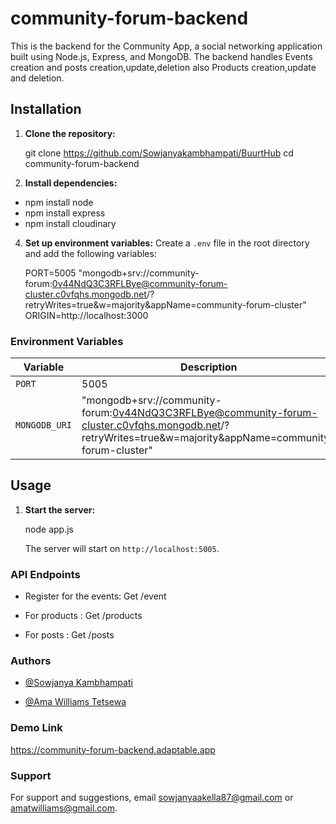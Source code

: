 # community-forum-backend

This is the backend for the Community App, a social networking application built using Node.js, Express, and MongoDB. The backend handles Events creation and posts creation,update,deletion also Products creation,update and deletion.


## Installation

1. **Clone the repository:**
   
    git clone https://github.com/Sowjanyakambhampati/BuurtHub
    cd community-forum-backend
   

2. **Install dependencies:**
   
  -  npm install node
   - npm install express
   - npm install cloudinary
   

4. **Set up environment variables:**
    Create a `.env` file in the root directory and add the following variables:
    
    PORT=5005
     "mongodb+srv://community-forum:0v44NdQ3C3RFLBye@community-forum-cluster.c0vfqhs.mongodb.net/?retryWrites=true&w=majority&appName=community-forum-cluster"
ORIGIN=http://localhost:3000

### Environment Variables

| Variable       | Description                                         |
| -------------- | --------------------------------------------------- |
| `PORT`         | 5005       |
| `MONGODB_URI`  |  "mongodb+srv://community-forum:0v44NdQ3C3RFLBye@community-forum-cluster.c0vfqhs.mongodb.net/?retryWrites=true&w=majority&appName=community-forum-cluster"                      |

## Usage

1. **Start the server:**
    
   node app.js
   
   The server will start on `http://localhost:5005`.

### API Endpoints

- Register for the events:  Get /event

- For products : Get /products

-  For posts : Get /posts



### Authors

- [@Sowjanya Kambhampati](https://github.com/sowjanyakambhampati)

- [@Ama Williams Tetsewa](https://github.com/Tetsewa)

### Demo Link

https://community-forum-backend.adaptable.app

### Support
For support and suggestions, email sowjanyaakella87@gmail.com or amatwilliams@gmail.com.




